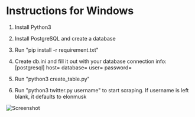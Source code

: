 # Instructions for Windows

1. Install Python3

2. Install PostgreSQL and create a database

3. Run "pip install -r requirement.txt"

4. Create db.ini and fill it out with your database connection info:
[postgresql]
host=
database=
user=
password=

5. Run "python3 create_table.py"

6. Run "python3 twitter.py username" to start scraping. If username is left blank, it defaults to elonmusk

![Screenshot](https://i.imgur.com/KvDBJRf.png)